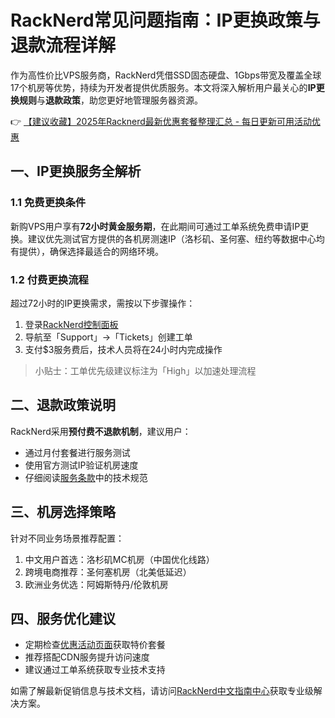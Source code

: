 # RackNerd常见问题指南：IP更换政策与退款流程详解

作为高性价比VPS服务商，RackNerd凭借SSD固态硬盘、1Gbps带宽及覆盖全球17个机房等优势，持续为开发者提供优质服务。本文将深入解析用户最关心的**IP更换规则**与**退款政策**，助您更好地管理服务器资源。

👉 [【建议收藏】2025年Racknerd最新优惠套餐整理汇总 - 每日更新可用活动优惠](https://bit.ly/Rack_Nerd)

## 一、IP更换服务全解析
### 1.1 免费更换条件
新购VPS用户享有**72小时黄金服务期**，在此期间可通过工单系统免费申请IP更换。建议优先测试官方提供的各机房测速IP（洛杉矶、圣何塞、纽约等数据中心均有提供），确保选择最适合的网络环境。

### 1.2 付费更换流程
超过72小时的IP更换需求，需按以下步骤操作：
1. 登录[RackNerd控制面板](https://bit.ly/Rack_Nerd)
2. 导航至「Support」→「Tickets」创建工单
3. 支付$3服务费后，技术人员将在24小时内完成操作

> 小贴士：工单优先级建议标注为「High」以加速处理流程

## 二、退款政策说明
RackNerd采用**预付费不退款机制**，建议用户：
- 通过月付套餐进行服务测试
- 使用官方测试IP验证机房速度
- 仔细阅读[服务条款](https://bit.ly/Rack_Nerd)中的技术规范

## 三、机房选择策略
针对不同业务场景推荐配置：
1. 中文用户首选：洛杉矶MC机房（中国优化线路）
2. 跨境电商推荐：圣何塞机房（北美低延迟）
3. 欧洲业务优选：阿姆斯特丹/伦敦机房

## 四、服务优化建议
- 定期检查[优惠活动页面](https://bit.ly/Rack_Nerd)获取特价套餐
- 推荐搭配CDN服务提升访问速度
- 建议通过工单系统获取专业技术支持

如需了解最新促销信息与技术文档，请访问[RackNerd中文指南中心](https://bit.ly/Rack_Nerd)获取专业级解决方案。